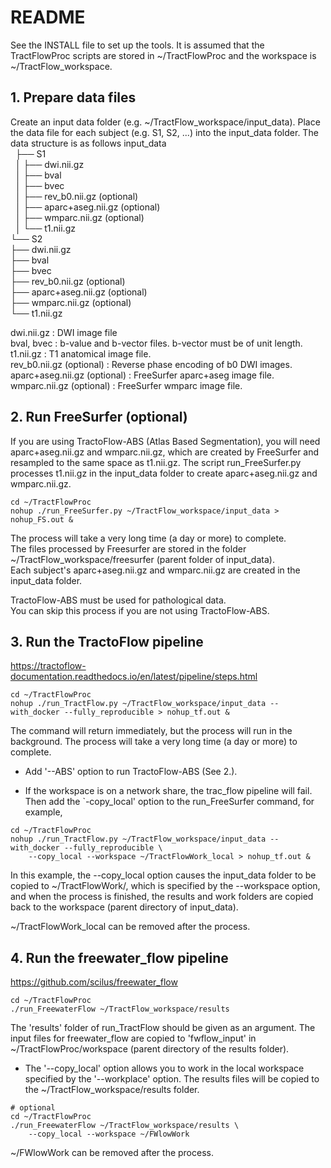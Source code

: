 # README
See the INSTALL file to set up the tools. It is assumed that the TractFlowProc scripts are stored in ~/TractFlowProc and the workspace is ~/TractFlow_workspace.

## 1. Prepare data files
Create an input data folder (e.g. ~/TractFlow_workspace/input_data).
Place the data file for each subject (e.g. S1, S2, ...) into the
input_data folder.
The data structure is as follows
input_data  
&nbsp;&nbsp;├── S1  
&nbsp;&nbsp;│ ├── dwi.nii.gz  
&nbsp;&nbsp;│ ├── bval  
&nbsp;&nbsp;│ ├── bvec  
&nbsp;&nbsp;│ ├── rev_b0.nii.gz (optional)  
&nbsp;&nbsp;│ ├── aparc+aseg.nii.gz (optional)  
&nbsp;&nbsp;│ ├── wmparc.nii.gz (optional)  
&nbsp;&nbsp;│ └── t1.nii.gz  
        └── S2  
          ├── dwi.nii.gz  
          ├── bval  
          ├── bvec  
          ├── rev_b0.nii.gz (optional)  
          ├── aparc+aseg.nii.gz (optional)  
          ├── wmparc.nii.gz (optional)  
          └── t1.nii.gz  

dwi.nii.gz : DWI image file  
bval, bvec : b-value and b-vector files. b-vector must be of unit length.  
t1.nii.gz : T1 anatomical image file.  
rev_b0.nii.gz (optional) : Reverse phase encoding of b0 DWI images.
aparc+aseg.nii.gz (optional) : FreeSurfer aparc+aseg image file.
wmparc.nii.gz (optional) : FreeSurfer wmparc image file.

## 2. Run FreeSurfer (optional)
If you are using TractoFlow-ABS (Atlas Based Segmentation), you will need aparc+aseg.nii.gz and wmparc.nii.gz, which are created by FreeSurfer and resampled to the same space as t1.nii.gz. The script run_FreeSurfer.py processes t1.nii.gz in the input_data folder to create aparc+aseg.nii.gz and wmparc.nii.gz.
```
cd ~/TractFlowProc
nohup ./run_FreeSurfer.py ~/TractFlow_workspace/input_data > nohup_FS.out &
```
The process will take a very long time (a day or more) to complete.  
The files processed by Freesurfer are stored in the folder ~/TractFlow_workspace/freesurfer (parent folder of input_data).  
Each subject's aparc+aseg.nii.gz and wmparc.nii.gz are created in the input_data folder.  

TractoFlow-ABS must be used for pathological data.  
You can skip this process if you are not using TractoFlow-ABS.  

## 3. Run the TractoFlow pipeline
https://tractoflow-documentation.readthedocs.io/en/latest/pipeline/steps.html
```
cd ~/TractFlowProc
nohup ./run_TractFlow.py ~/TractFlow_workspace/input_data --with_docker --fully_reproducible > nohup_tf.out &
```
The command will return immediately, but the process will run in the background.
The process will take a very long time (a day or more) to complete.  

* Add '--ABS' option to run TractoFlow-ABS (See 2.).  

* If the workspace is on a network share, the trac_flow pipeline will fail. Then add the `-copy_local' option to the run_FreeSurfer command, for example,
```
cd ~/TractFlowProc
nohup ./run_TractFlow.py ~/TractFlow_workspace/input_data --with_docker --fully_reproducible \
    --copy_local --workspace ~/TractFlowWork_local > nohup_tf.out &
```
In this example, the --copy_local option causes the input_data folder to be copied to ~/TractFlowWork/, which is specified by the --workspace option, and when the process is finished, the results and work folders are copied back to the workspace (parent directory of input_data).

~/TractFlowWork_local can be removed after the process.

## 4. Run the freewater_flow pipeline
https://github.com/scilus/freewater_flow
```
cd ~/TractFlowProc
./run_FreewaterFlow ~/TractFlow_workspace/results
```
The 'results' folder of run_TractFlow should be given as an argument. The input files for freewater_flow are copied to 'fwflow_input' in ~/TractFlowProc/workspace (parent directory of the results folder).

* The '--copy_local' option allows you to work in the local workspace specified by the '--workplace' option. The results files will be copied to the ~/TractFlow_workspace/results folder.
```
# optional
cd ~/TractFlowProc
./run_FreewaterFlow ~/TractFlow_workspace/results \
    --copy_local --workspace ~/FWlowWork
```
~/FWlowWork can be removed after the process.
